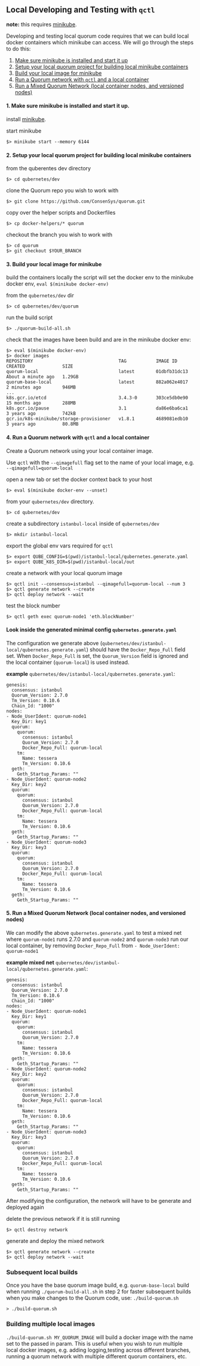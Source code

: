 ## Local Developing and Testing with `qctl` 

**note:** this requires [minikube](https://minikube.sigs.k8s.io/docs/start/).

Developing and testing local quorum code requires that we can build local docker containers which minikube can access.
We will go through the steps to do this:

1. [Make sure minikube is installed and start it up](#step1)
1. [Setup your local quorum project for building local minikube containers](#step2)
2. [Build your local image for minikube](#step3)
3. [Run a Quorum network with `qctl` and a local container](#step4)
4. [Run a Mixed Quorum Network (local container nodes, and versioned nodes)](#step5)

#### <a name="step1"></a> 1. Make sure minikube is installed and start it up.
install [minikube](https://minikube.sigs.k8s.io/docs/start/).  

start minikube
```
$> minikube start --memory 6144 
```

#### <a name="step2"></a> 2. Setup your local quorum project for building local minikube containers

from the quberentes dev directory
```
$> cd qubernetes/dev
```
clone the Quorum repo you wish to work with
```
$> git clone https://github.com/ConsenSys/quorum.git
```
copy over the helper scripts and Dockerfiles
```
$> cp docker-helpers/* quorum
```
checkout the branch you wish to work with
```
$> cd quorum
$> git checkout $YOUR_BRANCH
```

#### <a name="step3"></a> 3. Build your local image for minikube

build the containers locally the script will set the docker env to the minikube docker env, `eval $(minikube docker-env)`

from the `qubernetes/dev` dir 
```
$> cd qubernetes/dev/quorum
```

run the build script
```
$> ./quorum-build-all.sh
```

check that the images have been build and are in the minikube docker env:
```
$> eval $(minikube docker-env)
$> docker images
REPOSITORY                                TAG           IMAGE ID       CREATED              SIZE
quorum-local                              latest        01dbfb31dc13   About a minute ago   1.29GB
quorum-base-local                         latest        882a062e4017   2 minutes ago        946MB
...
k8s.gcr.io/etcd                           3.4.3-0       303ce5db0e90   15 months ago        288MB
k8s.gcr.io/pause                          3.1           da86e6ba6ca1   3 years ago          742kB
gcr.io/k8s-minikube/storage-provisioner   v1.8.1        4689081edb10   3 years ago          80.8MB
```

#### <a name="step4"></a> 4. Run a Quorum network with `qctl` and a local container 

Create a Quorum network using your local container image. 

Use `qctl` with the `--qimagefull` flag set to the name of your local image, e.g. `--qimagefull=quorum-local`

open a new tab or set the docker context back to your host
```
$> eval $(minikube docker-env --unset)
```

from your `qubernetes/dev` directory.
```
$> cd qubernetes/dev
```

create a subdirectory `istanbul-local` inside of `qubernetes/dev`
```
$> mkdir istanbul-local 
```

export the global env vars required for `qctl`
```
$> export QUBE_CONFIG=$(pwd)/istanbul-local/qubernetes.generate.yaml
$> export QUBE_K8S_DIR=$(pwd)/istanbul-local/out
```

create a network with your local quorum image
```
$> qctl init --consensus=istanbul --qimagefull=quorum-local --num 3
$> qctl generate network --create
$> qctl deploy network --wait 
```

test the block number
```
$> qctl geth exec quorum-node1 'eth.blockNumber'
```

#### Look inside the generated minimal config `qubernetes.generate.yaml`
The configuration we generate above (`qubernetes/dev/istanbul-local/qubernetes.generate.yaml`) should have the 
`Docker_Repo_Full` field set. 
When `Docker_Repo_Full` is set, the `Quorum_Version` field is ignored and the local container (`quorum-local`) is used instead.

**example** `qubernetes/dev/istanbul-local/qubernetes.generate.yaml`:
```
genesis:
  consensus: istanbul
  Quorum_Version: 2.7.0
  Tm_Version: 0.10.6
  Chain_Id: "1000"
nodes:
- Node_UserIdent: quorum-node1
  Key_Dir: key1
  quorum:
    quorum:
      consensus: istanbul
      Quorum_Version: 2.7.0
      Docker_Repo_Full: quorum-local
    tm:
      Name: tessera
      Tm_Version: 0.10.6
  geth:
    Geth_Startup_Params: ""
- Node_UserIdent: quorum-node2
  Key_Dir: key2
  quorum:
    quorum:
      consensus: istanbul
      Quorum_Version: 2.7.0
      Docker_Repo_Full: quorum-local
    tm:
      Name: tessera
      Tm_Version: 0.10.6
  geth:
    Geth_Startup_Params: ""
- Node_UserIdent: quorum-node3
  Key_Dir: key3
  quorum:
    quorum:
      consensus: istanbul
      Quorum_Version: 2.7.0
      Docker_Repo_Full: quorum-local
    tm:
      Name: tessera
      Tm_Version: 0.10.6
  geth:
    Geth_Startup_Params: ""
```

#### <a name="step5"></a> 5. Run a Mixed Quorum Network (local container nodes, and versioned nodes)

We can modify the above `qubernetes.generate.yaml` to test a mixed net where `quorum-node1` runs 2.7.0 and 
`quorum-node2` and `quorum-node3` run our local container, by removing `Docker_Repo_Full` from `- Node_UserIdent: quorum-node1`

**example mixed net** `qubernetes/dev/istanbul-local/qubernetes.generate.yaml`:
```
genesis:
  consensus: istanbul
  Quorum_Version: 2.7.0
  Tm_Version: 0.10.6
  Chain_Id: "1000"
nodes:
- Node_UserIdent: quorum-node1
  Key_Dir: key1
  quorum:
    quorum:
      consensus: istanbul
      Quorum_Version: 2.7.0
    tm:
      Name: tessera
      Tm_Version: 0.10.6
  geth:
    Geth_Startup_Params: ""
- Node_UserIdent: quorum-node2
  Key_Dir: key2
  quorum:
    quorum:
      consensus: istanbul
      Quorum_Version: 2.7.0
      Docker_Repo_Full: quorum-local
    tm:
      Name: tessera
      Tm_Version: 0.10.6
  geth:
    Geth_Startup_Params: ""
- Node_UserIdent: quorum-node3
  Key_Dir: key3
  quorum:
    quorum:
      consensus: istanbul
      Quorum_Version: 2.7.0
      Docker_Repo_Full: quorum-local
    tm:
      Name: tessera
      Tm_Version: 0.10.6
  geth:
    Geth_Startup_Params: ""
```

After modifying the configuration, the network will have to be generate and deployed again

delete the previous network if it is still running
```
$> qctl destroy network
```
generate and deploy the mixed network
```
$> qctl generate network --create
$> qctl deploy network --wait
```


### Subsequent local builds
Once you have the base quorum image build, e.g. `quorum-base-local` build when running `./quorum-build-all.sh` in step 2 
for faster subsequent builds when you make changes to the Quorum code, use: `./build-quorum.sh`
```
> ./build-quorum.sh
```

### Building multiple local images
`./build-quorum.sh MY_QUORUM_IMAGE` will build a docker image with the name set to the passed in param.
This is useful when you wish to run multiple local docker images, e.g. adding logging,testing across different branches, 
running a quorum network with multiple different quorum containers, etc. 